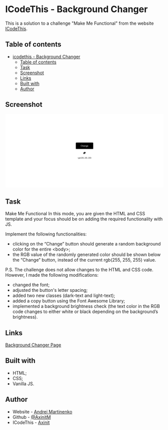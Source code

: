 # ICodeThis - Background Changer

This is a solution to a challenge "Make Me Functional" from the website [ICodeThis](https://icodethis.com/modes/functional/14).

## Table of contents
- [icodethis - Background Changer](#icodethis---background-changer)
  - [Table of contents](#table-of-contents)
  - [Task](#task)
  - [Screenshot](#screenshot)
  - [Links](#links)
  - [Built with](#built-with)
  - [Author](#author)

## Screenshot

![](screenshot.png)

## Task

Make Me Functional
In this mode, you are given the HTML and CSS template and your focus should be on adding the required functionality with JS.

Implement the following functionalities:

- clicking on the “Change” button should generate a random background color for the entire &lt;body&gt;;
- the RGB value of the randomly generated color should be shown below the “Change” button, instead of the current rgb(255, 255, 255) value.

P.S. The challenge does not allow changes to the HTML and CSS code. However, I made the following modifications:
- changed the font;
- adjusted the button's letter spacing;
- added two new classes (dark-text and light-text);
- added a copy button using the Font Awesome Library;
- implemented a background brightness check (the text color in the RGB code changes to either white or black depending on the background’s brightness).

## Links

[Background Changer Page](https://your-solution-url.com)

## Built with

- HTML;
- CSS;
- Vanilla JS.

## Author

- Website - [Andrei Martinenko](https://www.frontender.biz)
- Github - [@AxinitM](https://github.com/AxinitM)
- ICodeThis - [Axinit](https://icodethis.com/Axinit)

